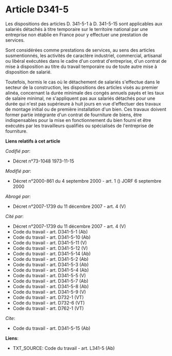 # Article D341-5

Les dispositions des articles D. 341-5-1 à D. 341-5-15 sont applicables aux salariés détachés à titre temporaire sur le
territoire national par une entreprise non établie en France pour y effectuer une prestation de services. 

Sont considérées comme prestations de services, au sens des articles susmentionnés, les activités de caractère industriel,
commercial, artisanal ou libéral exécutées dans le cadre d'un contrat d'entreprise, d'un contrat de mise à disposition au
titre du travail temporaire ou de toute autre mise à disposition de salarié. 

Toutefois, hormis le cas où le détachement de salariés s'effectue dans le secteur de la construction, les dispositions des
articles visés au premier alinéa, concernant la durée minimale des congés annuels payés et les taux de salaire minimal, ne
s'appliquent pas aux salariés détachés pour une durée qui n'est pas supérieure à huit jours en vue d'effectuer des travaux de
montage initial ou de première installation d'un bien. Ces travaux doivent former partie intégrante d'un contrat de
fourniture de biens, être indispensables pour la mise en fonctionnement du bien fourni et être exécutés par les travailleurs
qualifiés ou spécialisés de l'entreprise de fourniture.

**Liens relatifs à cet article**

_Codifié par_:

  - Décret n°73-1048 1973-11-15

_Modifié par_:

  - Décret n°2000-861 du 4 septembre 2000 - art. 1 () JORF 6 septembre 2000

_Abrogé par_:

  - Décret n°2007-1739 du 11 décembre 2007 - art. 4 (V)

_Cité par_:

  - Décret n°2007-1739 du 11 décembre 2007 - art. 4 (V)
  - Code du travail - art. D341-5-1 (Ab)
  - Code du travail - art. D341-5-10 (Ab)
  - Code du travail - art. D341-5-11 (V)
  - Code du travail - art. D341-5-12 (V)
  - Code du travail - art. D341-5-14 (Ab)
  - Code du travail - art. D341-5-2 (Ab)
  - Code du travail - art. D341-5-3 (Ab)
  - Code du travail - art. D341-5-4 (Ab)
  - Code du travail - art. D341-5-5 (V)
  - Code du travail - art. D341-5-7 (Ab)
  - Code du travail - art. D341-5-8 (Ab)
  - Code du travail - art. D341-5-9 (V)
  - Code du travail - art. D732-1 (VT)
  - Code du travail - art. D732-6 (VT)
  - Code du travail - art. D762-1 (VT)

_Cite_:

  - Code du travail - art. D341-5-15 (Ab)

**Liens**:

  - TXT_SOURCE: Code du travail - art. L341-5 (Ab)
